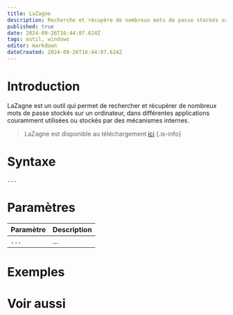 ```yaml
---
title: LaZagne
description: Recherche et récupère de nombreux mots de passe stockés sur un ordinateur, dans différentes applications couramment utilisées ou stockés par des mécanismes internes.
published: true
date: 2024-09-26T16:44:07.624Z
tags: outil, windows
editor: markdown
dateCreated: 2024-09-26T16:44:07.624Z
---
```


# Introduction

LaZagne est un outil qui permet de rechercher et récupèrer de nombreux mots de passe stockés sur un ordinateur, dans différentes applications couramment utilisées ou stockés par des mécanismes internes.

> LaZagne est disponible au téléchargement [ici](https://github.com/AlessandroZ/LaZagne)
{.is-info}

# Syntaxe

`...`

# Paramètres

| Paramètre | Description |
| --------- | ----------- |
| `...`     | ...         |

# Exemples

# Voir aussi
